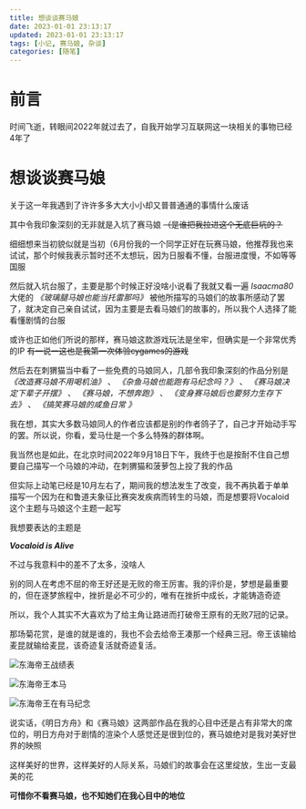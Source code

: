 ```yaml
---
title: 想谈谈赛马娘
date: 2023-01-01 23:13:17
updated: 2023-01-01 23:13:17
tags: [小记, 赛马娘, 杂谈]
categories: [随笔]
---
```


# 前言

时间飞逝，转眼间2022年就过去了，自我开始学习互联网这一块相关的事物已经4年了

# 想谈谈赛马娘

关于这一年我遇到了许许多多大大小小却又普普通通的事情<span class="heimu">什么废话</span>

其中令我印象深刻的无非就是入坑了赛马娘 ~~（是谁把我拉进这个无底巨坑的？~~

细细想来当初貌似就是当初（6月份我的一个同学正好在玩赛马娘，他推荐我也来试试，那个时候我表示暂时还不太想玩，因为日服看不懂，台服进度慢，不如等等国服

然后就入坑台服了，主要是那个时候正好没啥小说看了我就又看一遍 *Isaacma80* 大佬的 *《玻璃腿马娘也能当托雷那吗》*
被他所描写的马娘们的故事所感动了罢了，就决定自己亲自试试，因为主要是去看马娘们的故事的，所以我个人选择了能看懂剧情的台服

或许也正如他们所说的那样，赛马娘这款游戏玩法是坐牢，但确实是一个非常优秀的IP ~~有一说一这也是我第一次体验cygames的游戏~~

然后去在刺猬猫当中看了一些免费的马娘同人，几部令我印象深刻的作品分别是 *《改造赛马娘不用喝机油》* 、
*《杂鱼马娘也能跑有马纪念吗？》* 、 *《赛马娘决定下辈子开摆》* 、 *《赛马娘，不想奔跑》* 、 *《变身赛马娘后也要努力生存下去》* 、 *《搞笑赛马娘的咸鱼日常 》*

我在想，其实大多数马娘同人的作者应该都是别的作者鸽子了，自己才开始动手写的罢。所以说，你看，爱马仕是一个多么特殊的群体啊。

我当然也是如此，在北京时间2022年9月18日下午，我终于也是按耐不住自己想要自己描写一个马娘的冲动，在刺猬猫和菠萝包上投了我的作品

但实际上动笔已经是10月左右了，期间我的想法发生了改变，我不再执着于单单描写一个因为在和鲁道夫象征比赛突发疾病而转生的马娘，而是想要将Vocaloid这个主题与马娘这个主题一起写

我想要表达的主题是

***Vocaloid is Alive***

不过与我意料中的差不了太多，没啥人

别的同人在考虑不屈的帝王好还是无败的帝王厉害。我的评价是，梦想是最重要的，但在逐梦旅程中，挫折是必不可少的，唯有在挫折中成长，才能铸造奇迹

所以，我个人其实不大喜欢为了给主角让路进而打破帝王原有的无败7冠的记录。

那场菊花赏，是谁的就是谁的，我也不会去给帝王凑那一个经典三冠。帝王该输给麦昆就输给麦昆，该奇迹复活就奇迹复活。

![东海帝王战绩表](https://assets.tnxg.whitenuo.cn/images/upload/2023/01/7be2a52220d9d4a02f7c462a3ee89cee.png)

![东海帝王本马](https://assets.tnxg.whitenuo.cn/images/upload/2023/01/7cf070bc8d844c3fa5506dec26c3fd76.jpeg)

![东海帝王在有马纪念](https://assets.tnxg.whitenuo.cn/images/upload/2023/01/8c109dc5f21825f514cc20f0d6b07f9a.jpeg)

说实话，《明日方舟》和《赛马娘》这两部作品在我的心目中还是占有非常大的席位的，明日方舟对于剧情的渲染个人感觉还是很到位的，赛马娘绝对是我对美好世界的映照

这样美好的世界，这样美好的人际关系，马娘们的故事会在这里绽放，生出一支最美的花

**可惜你不看赛马娘，也不知她们在我心目中的地位**

